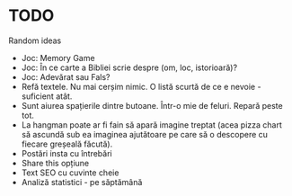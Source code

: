 # TODO
Random ideas

* Joc: Memory Game
* Joc: În ce carte a Bibliei scrie despre (om, loc, istorioară)?
* Joc: Adevărat sau Fals?
* Refă textele. Nu mai cerșim nimic. O listă scurtă de ce e nevoie - suficient atât.
* Sunt aiurea spațierile dintre butoane. Într-o mie de feluri. Repară peste tot.
* La hangman poate ar fi fain să apară imagine treptat (acea pizza chart să ascundă sub ea imaginea ajutătoare pe care să o descopere cu fiecare greșeală făcută).
* Postări insta cu întrebări
* Share this opțiune
* Text SEO cu cuvinte cheie
* Analiză statistici - pe săptămână
